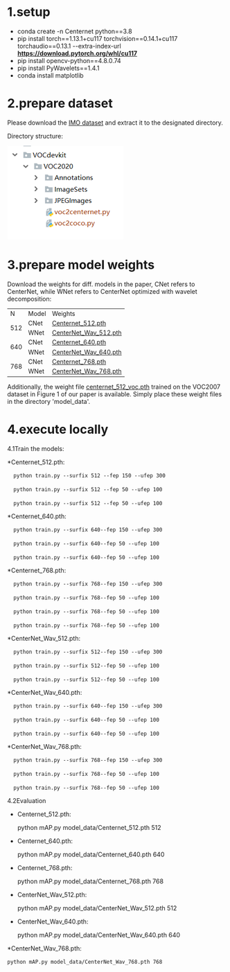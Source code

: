 # 1.setup
* conda create -n Centernet python==3.8
* pip install torch==1.13.1+cu117 torchvision==0.14.1+cu117 torchaudio==0.13.1 --extra-index-url <b>https://download.pytorch.org/whl/cu117</b>
* pip install opencv-python==4.8.0.74
* pip install PyWavelets==1.4.1
* conda install matplotlib

# 2.prepare dataset

Please download the <a href ="https://drive.google.com/file/d/1QMtD2NGD02hkylJ2hQB0x5JjKtursx4O/view?usp=drive_link">IMO dataset</a> and extract it to the designated directory.

Directory structure:

<img src="image1.png" id="image1">

# 3.prepare model weights


Download the weights for diff. models in the paper, CNet refers to CenterNet, while WNet refers to CenterNet optimized with wavelet decomposition:

<table id="table1">
<tr>
<td>N</td>
<td>Model</td>
<td>Weights</td>
</tr>
<tr>
<td rowspan="2">512</td>
<td>CNet</td>
<td><a href="https://drive.google.com/file/d/1oHSXN8xyaEvMSumZK2l2De7odXUR1QDg/view?usp=drive_link">Centernet_512.pth</a></td>
</tr>
<tr>
<td>WNet</td>
<td><a href="https://drive.google.com/file/d/1V2SddvfayJOnbqwaGb5tk46sLJ9X1o77/view?usp=drive_link">CenterNet_Wav_512.pth</a></td>
</tr>
<tr>
<td rowspan="2">640</td>
<td>CNet</td>
<td><a href="https://drive.google.com/file/d/14oR-u-2HaMo2s4n5h8LElAYDYv4KJiws/view?usp=drive_link">Centernet_640.pth</a></td>
</tr>
<tr>
<td>WNet</td>
<td><a href="https://drive.google.com/file/d/1pPnlxtIWj0POb-ZfL1KBg3gZ5KEK8odn/view?usp=drive_link">CenterNet_Wav_640.pth</a></td>
</tr>
<tr>
<td rowspan="2">768</td>
<td>CNet</td>
<td><a href="https://drive.google.com/file/d/1uTd5KG-M84pM7p-eCkHN54q2n3IkJDNj/view?usp=drive_link">Centernet_768.pth</a></td>
</tr>
<tr>
<td>WNet</td>
<td><a href="https://drive.google.com/file/d/1TldBXWe7NNtuYZ3MK4tWeDU_f8SQZxvI/view?usp=drive_link">CenterNet_Wav_768.pth</a></td>
</tr>
</table>

Additionally, the weight file <a href="https://drive.google.com/file/d/1H9PRxYhp2UXEY6G6IejgoaE_DEJQs1nx/view?usp=drive_link">centernet_512_voc.pth</a> trained on the VOC2007 dataset in Figure 1 of our paper is available. Simply place these weight files in the directory 'model_data'.

# 4.execute locally

4.1Train the models:

*Centernet_512.pth:

      python train.py --surfix 512 --fep 150 --ufep 300
      
      python train.py --surfix 512 --fep 50 --ufep 100
      
      python train.py --surfix 512 --fep 50 --ufep 100

*Centernet_640.pth:

      python train.py --surfix 640--fep 150 --ufep 300
      
      python train.py --surfix 640--fep 50 --ufep 100
      
      python train.py --surfix 640--fep 50 --ufep 100

*Centernet_768.pth:

      python train.py --surfix 768--fep 150 --ufep 300
      
      python train.py --surfix 768--fep 50 --ufep 100
      
      python train.py --surfix 768--fep 50 --ufep 100
      
      python train.py --surfix 768--fep 50 --ufep 100

*CenterNet_Wav_512.pth:

      python train.py --surfix 512--fep 150 --ufep 300
      
      python train.py --surfix 512--fep 50 --ufep 100
      
      python train.py --surfix 512--fep 50 --ufep 100

*CenterNet_Wav_640.pth:

      python train.py --surfix 640--fep 150 --ufep 300
      
      python train.py --surfix 640--fep 50 --ufep 100
      
      python train.py --surfix 640--fep 50 --ufep 100

*CenterNet_Wav_768.pth:

      python train.py --surfix 768--fep 150 --ufep 300
      
      python train.py --surfix 768--fep 50 --ufep 100
      
      python train.py --surfix 768--fep 50 --ufep 100

4.2Evaluation

* Centernet_512.pth:

    python mAP.py model_data/Centernet_512.pth 512  

* Centernet_640.pth:

    python mAP.py model_data/Centernet_640.pth 640

* Centernet_768.pth:

    python mAP.py model_data/Centernet_768.pth 768

* CenterNet_Wav_512.pth:

    python mAP.py model_data/CenterNet_Wav_512.pth 512

* CenterNet_Wav_640.pth:

    python mAP.py model_data/CenterNet_Wav_640.pth 640

*CenterNet_Wav_768.pth:

    python mAP.py model_data/CenterNet_Wav_768.pth 768
